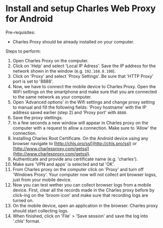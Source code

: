 # Install and setup Charles Web Proxy for Android

Pre-requisites:
- Charles Proxy should be already installed on your computer.

Steps to perform:
1. Open Charles Proxy on the computer.
2. Click on 'Help' and select 'Local IP Adress'. Save the IP address for the network shown in the window
(e.g. ``` 192.168.8.100 ```).
3. Click on 'Proxy' and select 'Proxy Settings'. Be sure that 'HTTP Proxy' port is set to '8888'.
4. Now, we have to connect the mobile device to Charles Proxy. Open the WiFi settings on the smartphone and make sure that you are connected to the same network as your computer.
5. Open 'Advanced options' in the Wifi settings and change proxy setting to manual and fill the following fields: 'Proxy hostname' with the IP address saved earlier (step 2) and 'Proxy port' with ``` 8888 ```.
6. Save the proxy stettings.
7. In a few seconds a new window will appear in Charles proxy on the computer with a request to allow a connection.
Make sure to 'Allow' the connection.
8. Installing Charles Root Certificate. On the Android device using any browser navigate to [http://chls.pro/ssl](http://chls.pro/ssl) or
[http://www.charlesproxy.com/getssl](http://www.charlesproxy.com/getssl).
1. Authenticate and provide anu certificate name (e.g. 'charles').
2.  Make sure 'VPN and apps' is selected and tal 'OK'.
3.  From Charles proxy on the computer click on 'Proxy' and turn off 'Windows Proxy'. Your computer now will not collect ant browser logss, just from your mobile device.
4.  Now you can test wether you can collect browser logs from a mobile device. First, clear all the records made in the Charles proxy before by click-ing on the 'broom icon' and make sure that recording logs are turned on.
5.  On the mobile device, open an application in the browser. Charles proxy should start collecting logs.
6.  When finished, click on 'File' > 'Save session' and save the log into '.chls' format.
